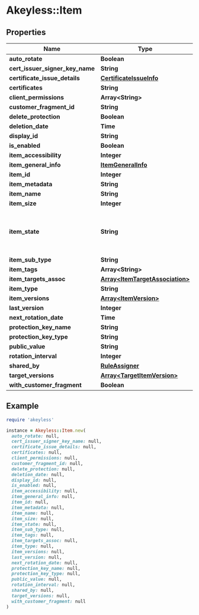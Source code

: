 # Akeyless::Item

## Properties

| Name | Type | Description | Notes |
| ---- | ---- | ----------- | ----- |
| **auto_rotate** | **Boolean** |  | [optional] |
| **cert_issuer_signer_key_name** | **String** |  | [optional] |
| **certificate_issue_details** | [**CertificateIssueInfo**](CertificateIssueInfo.md) |  | [optional] |
| **certificates** | **String** |  | [optional] |
| **client_permissions** | **Array&lt;String&gt;** |  | [optional] |
| **customer_fragment_id** | **String** |  | [optional] |
| **delete_protection** | **Boolean** |  | [optional] |
| **deletion_date** | **Time** |  | [optional] |
| **display_id** | **String** |  | [optional] |
| **is_enabled** | **Boolean** |  | [optional] |
| **item_accessibility** | **Integer** |  | [optional] |
| **item_general_info** | [**ItemGeneralInfo**](ItemGeneralInfo.md) |  | [optional] |
| **item_id** | **Integer** |  | [optional] |
| **item_metadata** | **String** |  | [optional] |
| **item_name** | **String** |  | [optional] |
| **item_size** | **Integer** |  | [optional] |
| **item_state** | **String** | ItemState defines the different states an Item can be in | [optional] |
| **item_sub_type** | **String** |  | [optional] |
| **item_tags** | **Array&lt;String&gt;** |  | [optional] |
| **item_targets_assoc** | [**Array&lt;ItemTargetAssociation&gt;**](ItemTargetAssociation.md) |  | [optional] |
| **item_type** | **String** |  | [optional] |
| **item_versions** | [**Array&lt;ItemVersion&gt;**](ItemVersion.md) |  | [optional] |
| **last_version** | **Integer** |  | [optional] |
| **next_rotation_date** | **Time** |  | [optional] |
| **protection_key_name** | **String** |  | [optional] |
| **protection_key_type** | **String** |  | [optional] |
| **public_value** | **String** |  | [optional] |
| **rotation_interval** | **Integer** |  | [optional] |
| **shared_by** | [**RuleAssigner**](RuleAssigner.md) |  | [optional] |
| **target_versions** | [**Array&lt;TargetItemVersion&gt;**](TargetItemVersion.md) |  | [optional] |
| **with_customer_fragment** | **Boolean** |  | [optional] |

## Example

```ruby
require 'akeyless'

instance = Akeyless::Item.new(
  auto_rotate: null,
  cert_issuer_signer_key_name: null,
  certificate_issue_details: null,
  certificates: null,
  client_permissions: null,
  customer_fragment_id: null,
  delete_protection: null,
  deletion_date: null,
  display_id: null,
  is_enabled: null,
  item_accessibility: null,
  item_general_info: null,
  item_id: null,
  item_metadata: null,
  item_name: null,
  item_size: null,
  item_state: null,
  item_sub_type: null,
  item_tags: null,
  item_targets_assoc: null,
  item_type: null,
  item_versions: null,
  last_version: null,
  next_rotation_date: null,
  protection_key_name: null,
  protection_key_type: null,
  public_value: null,
  rotation_interval: null,
  shared_by: null,
  target_versions: null,
  with_customer_fragment: null
)
```

